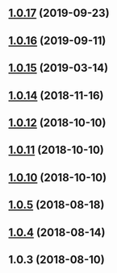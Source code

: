 <a name="1.0.17"></a>
## [1.0.17](https://github.com/tinper-bee/bee-affix/compare/v1.0.16...v1.0.17) (2019-09-23)



<a name="1.0.16"></a>
## [1.0.16](https://github.com/tinper-bee/bee-affix/compare/1.0.15...v1.0.16) (2019-09-11)



<a name="1.0.15"></a>
## [1.0.15](https://github.com/tinper-bee/bee-affix/compare/v1.0.14...1.0.15) (2019-03-14)



<a name="1.0.14"></a>
## [1.0.14](https://github.com/tinper-bee/bee-affix/compare/v1.0.12...v1.0.14) (2018-11-16)



<a name="1.0.12"></a>
## [1.0.12](https://github.com/tinper-bee/bee-affix/compare/v1.0.11...v1.0.12) (2018-10-10)



<a name="1.0.11"></a>
## [1.0.11](https://github.com/tinper-bee/bee-affix/compare/v1.0.10...v1.0.11) (2018-10-10)



<a name="1.0.10"></a>
## [1.0.10](https://github.com/tinper-bee/bee-affix/compare/v1.0.5...v1.0.10) (2018-10-10)



<a name="1.0.5"></a>
## [1.0.5](https://github.com/tinper-bee/bee-affix/compare/v1.0.4...v1.0.5) (2018-08-18)



<a name="1.0.4"></a>
## [1.0.4](https://github.com/tinper-bee/bee-affix/compare/v1.0.3...v1.0.4) (2018-08-14)



<a name="1.0.3"></a>
## 1.0.3 (2018-08-10)



